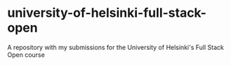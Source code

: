 # university-of-helsinki-full-stack-open
A repository with my submissions for the University of Helsinki's Full Stack Open course
